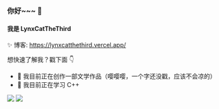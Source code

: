 ### 你好~~~ 👋

#### 我是 LynxCatTheThird

✨ 博客: <https://lynxcatthethird.vercel.app/>

想快速了解我？戳下面 👇

- 🔭 我目前正在创作一部文学作品（嘤嘤嘤，一个字还没戳，应该不会凉的）
- 🌱 我目前正在学习 C++

![](https://github-readme-stats.vercel.app/api?username=LynxCatTheThird&show_icons=true&include_all_commits=true)
![](https://github-readme-stats.vercel.app/api/top-langs/?username=LynxCatTheThird&layout=compact)
